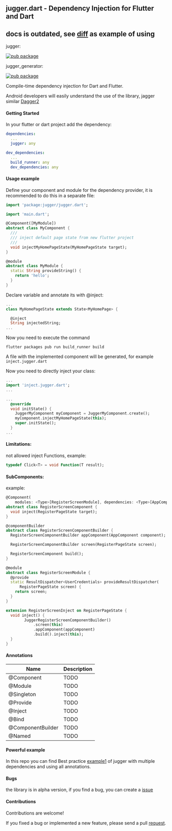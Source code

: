 ## jugger.dart - Dependency Injection for Flutter and Dart

## docs is outdated, see [diff](https://github.com/ivk1800/diff) as example of using

jugger:

[![pub package](https://img.shields.io/pub/v/jugger.svg?style=plastic&logo=appveyor)](https://pub.dartlang.org/packages/jugger)

jugger_generator:

[![pub package](https://img.shields.io/pub/v/jugger_generator.svg?style=plastic&logo=appveyor)](https://pub.dartlang.org/packages/jugger_generator)


Compile-time dependency injection for Dart and Flutter.

Android developers will easily understand the use of the library, jagger similar [Dagger2](https://github.com/google/dagger)

#### Getting Started

In your flutter or dart project add the dependency:

```yml
dependencies:
  ...
  jugger: any

dev_dependencies:
  ...
  build_runner: any
  dev_dependencies: any
```

#### Usage example
Define your component and module for the dependency provider, it is recommended to do this in a separate file:
```dart
import 'package:jugger/jugger.dart';

import 'main.dart';

@Component([MyModule])
abstract class MyComponent {
  ///
  /// inject default page state from new flutter project
  /// 
  void injectMyHomePageState(MyHomePageState target);
}

@module
abstract class MyModule {
  static String provideString() {
    return 'hello';
  }
}
```

Declare variable and annotate its with @inject:
```dart
...
class MyHomePageState extends State<MyHomePage> {

  @inject
  String injectedString;
...
```

Now you need to execute the command
```
flutter packages pub run build_runner build
```
A file with the implemented component will be generated, for example ```inject.jugger.dart```

Now you need to directly inject your class:
```dart
...
import 'inject.jugger.dart';
...

...
  @override
  void initState() {
    JuggerMyComponent myComponent = JuggerMyComponent.create();
    myComponent.injectMyHomePageState(this);
    super.initState();
  }
...

```

#### Limitations:
not allowed inject Functions, example:
```dart
typedef Click<T> = void Function(T result); 
```

#### SubComponents:
example:
```dart
@Component(
    modules: <Type>[RegisterScreenModule], dependencies: <Type>[AppComponent])
abstract class RegisterScreenComponent {
  void inject(RegisterPageState target);
}

@componentBuilder
abstract class RegisterScreenComponentBuilder {
  RegisterScreenComponentBuilder appComponent(AppComponent component);

  RegisterScreenComponentBuilder screen(RegisterPageState screen);

  RegisterScreenComponent build();
}

@module
abstract class RegisterScreenModule {
  @provide
  static ResultDispatcher<UserCredentials> provideResultDispatcher(
      RegisterPageState screen) {
    return screen;
  }
}

extension RegisterScreenInject on RegisterPageState {
  void inject() {
        JuggerRegisterScreenComponentBuilder()
            .screen(this)
            .appComponent(appComponent)
            .build().inject(this);
  }
}
```

#### Annotations
| Name | Description |
|---|---|
|  @Component |  TODO | 
| @Module  |  TODO |
|  @Singleton | TODO  |
|  @Provide | TODO  |
|  @Inject |  TODO |
|  @Bind |  TODO |
|  @ComponentBuilder |  TODO |
|  @Named |  TODO |

#### Powerful example
In this repo you can find Best practice [example1](example/example1) of jugger with multiple dependencies and using all annotations.

#### Bugs
the library is in alpha version, if you find a bug, you can create a [issue](https://github.com/ivk1800/jugger.dart/issues/new)

#### Contributions
Contributions are welcome!

If you fixed a bug or implemented a new feature, please send a pull [request](https://github.com/ivk1800/jugger.dart/pulls).
